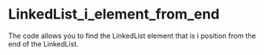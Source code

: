 # LinkedList_i_element_from_end
The code allows you to find the LinkedList element that is i position from the end of the LinkedList.

